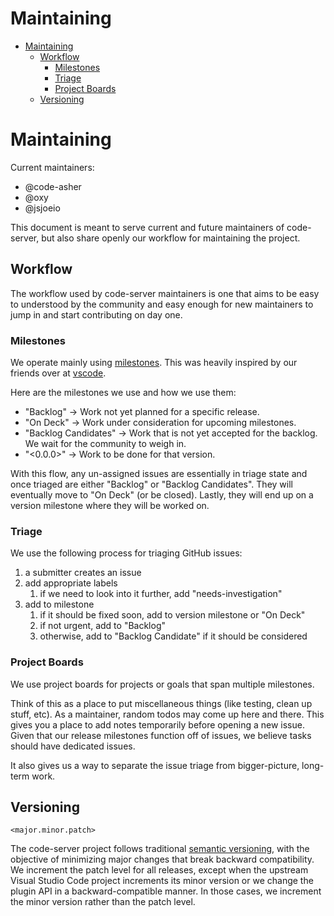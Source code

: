 <!-- START doctoc generated TOC please keep comment here to allow auto update -->
<!-- DON'T EDIT THIS SECTION, INSTEAD RE-RUN doctoc TO UPDATE -->
# Maintaining

- [Maintaining](#maintaining)
  - [Workflow](#workflow)
    - [Milestones](#milestones)
    - [Triage](#triage)
    - [Project Boards](#project-boards)
  - [Versioning](#versioning)

<!-- END doctoc generated TOC please keep comment here to allow auto update -->

# Maintaining

Current maintainers:

- @code-asher
- @oxy
- @jsjoeio

This document is meant to serve current and future maintainers of code-server, but also share openly our workflow for maintaining the project.

## Workflow

The workflow used by code-server maintainers is one that aims to be easy to understood by the community and easy enough for new maintainers to jump in and start contributing on day one.

### Milestones

We operate mainly using [milestones](https://github.com/cdr/code-server/milestones). This was heavily inspired by our friends over at [vscode](https://github.com/microsoft/vscode).

Here are the milestones we use and how we use them:

- "Backlog" -> Work not yet planned for a specific release.
- "On Deck" -> Work under consideration for upcoming milestones.
- "Backlog Candidates" -> Work that is not yet accepted for the backlog. We wait for the community to weigh in.
- "<0.0.0>" -> Work to be done for that version.

With this flow, any un-assigned issues are essentially in triage state and once triaged are either "Backlog" or "Backlog Candidates". They will eventually move to "On Deck" (or be closed). Lastly, they will end up on a version milestone where they will be worked on.

### Triage

We use the following process for triaging GitHub issues:

1. a submitter creates an issue
1. add appropriate labels
   1. if we need to look into it further, add "needs-investigation"
1. add to milestone
   1. if it should be fixed soon, add to version milestone or "On Deck"
   1. if not urgent, add to "Backlog"
   1. otherwise, add to "Backlog Candidate" if it should be considered

### Project Boards

We use project boards for projects or goals that span multiple milestones.

Think of this as a place to put miscellaneous things (like testing, clean up stuff, etc). As a maintainer, random todos may come up here and there. This gives you a place to add notes temporarily before opening a new issue. Given that our release milestones function off of issues, we believe tasks should have dedicated issues.

It also gives us a way to separate the issue triage from bigger-picture, long-term work.

## Versioning

`<major.minor.patch>`

The code-server project follows traditional [semantic versioning](ttps://semver.org/), with the objective of minimizing major changes that break backward compatibility. We increment the patch level for all releases, except when the upstream Visual Studio Code project increments its minor version or we change the plugin API in a backward-compatible manner. In those cases, we increment the minor version rather than the patch level.
